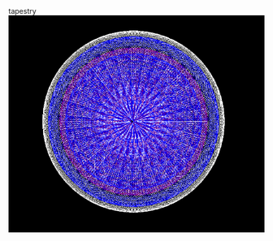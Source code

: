 </h1>tapestry</h1>
<img src="https://github.com/jramirez901/Python-Design-Project-/blob/master/capture.PNG">
